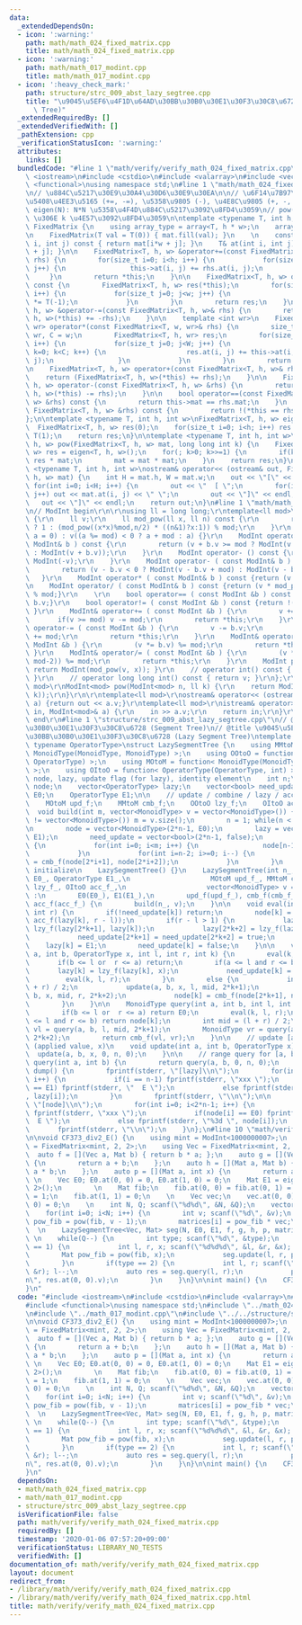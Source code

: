 ```yaml
---
data:
  _extendedDependsOn:
  - icon: ':warning:'
    path: math/math_024_fixed_matrix.cpp
    title: math/math_024_fixed_matrix.cpp
  - icon: ':warning:'
    path: math/math_017_modint.cpp
    title: math/math_017_modint.cpp
  - icon: ':heavy_check_mark:'
    path: structure/strc_009_abst_lazy_segtree.cpp
    title: "\u9045\u5EF6\u4F1D\u64AD\u30BB\u30B0\u30E1\u30F3\u30C8\u6728 (Lazy Segment\
      \ Tree)"
  _extendedRequiredBy: []
  _extendedVerifiedWith: []
  _pathExtension: cpp
  _verificationStatusIcon: ':warning:'
  attributes:
    links: []
  bundledCode: "#line 1 \"math/verify/verify_math_024_fixed_matrix.cpp\"\n#include\
    \ <iostream>\n#include <cstdio>\n#include <valarray>\n#include <vector>\n#include\
    \ <functional>\nusing namespace std;\n#line 1 \"math/math_024_fixed_matrix.cpp\"\
    \n// \u884C\u5217\u30E9\u30A4\u30D6\u30E9\u30EA\n\n// \u6F14\u7B97\u5B50: \u8907\
    \u5408\u4EE3\u5165 (+=, -=), \u5358\u9805 (-), \u4E8C\u9805 (+, -, *, ==)\n//\
    \ eigen(N): N*N \u5358\u4F4D\u884C\u5217\u3092\u8FD4\u3059\n// pow(mat, k): mat\
    \ \u306E k \u4E57\u3092\u8FD4\u3059\n\ntemplate <typename T, int h, int w>\nstruct\
    \ FixedMatrix {\n    using array_type = array<T, h * w>;\n    array_type mat;\n\
    \n    FixedMatrix(T val = T(0)) { mat.fill(val); }\n    \n    const T& at(int\
    \ i, int j) const { return mat[i*w + j]; }\n    T& at(int i, int j) { return mat[i*w\
    \ + j]; }\n\n    FixedMatrix<T, h, w> &operator+=(const FixedMatrix<T, h, w>&\
    \ rhs) {\n        for(size_t i=0; i<h; i++) {\n            for(size_t j=0; j<w;\
    \ j++) {\n                this->at(i, j) += rhs.at(i, j);\n            }\n   \
    \     }\n        return *this;\n    }\n\n    FixedMatrix<T, h, w> operator-()\
    \ const {\n        FixedMatrix<T, h, w> res(*this);\n        for(size_t i=0; i<h;\
    \ i++) {\n            for(size_t j=0; j<w; j++) {\n                res.at(i, j)\
    \ *= T(-1);\n            }\n        }\n        return res;\n    }\n\n    FixedMatrix<T,\
    \ h, w> &operator-=(const FixedMatrix<T, h, w>& rhs) {\n        return (FixedMatrix<T,\
    \ h, w>(*this) += -rhs);\n    }\n\n    template <int wr>\n    FixedMatrix<T, h,\
    \ wr> operator*(const FixedMatrix<T, w, wr>& rhs) {\n        size_t H = h, W =\
    \ wr, C = w;\n        FixedMatrix<T, h, wr> res;\n        for(size_t i=0; i<H;\
    \ i++) {\n            for(size_t j=0; j<W; j++) {\n                for(size_t\
    \ k=0; k<C; k++) {\n                    res.at(i, j) += this->at(i, k) * rhs.at(k,\
    \ j);\n                }\n            }\n        }\n        return res;\n    }\n\
    \n    FixedMatrix<T, h, w> operator+(const FixedMatrix<T, h, w>& rhs) {\n    \
    \    return (FixedMatrix<T, h, w>(*this) += rhs);\n    }\n\n    FixedMatrix<T,\
    \ h, w> operator-(const FixedMatrix<T, h, w> &rhs) {\n        return (FixedMatrix<T,\
    \ h, w>(*this) -= rhs);\n    }\n\n    bool operator==(const FixedMatrix<T, h,\
    \ w> &rhs) const {\n        return this->mat == rhs.mat;\n    }\n    bool operator!=(const\
    \ FixedMatrix<T, h, w> &rhs) const {\n        return !(*this == rhs);\n    }\n\
    };\n\ntemplate <typename T, int h, int w>\nFixedMatrix<T, h, w> eigen() {\n  \
    \  FixedMatrix<T, h, w> res(0);\n    for(size_t i=0; i<h; i++) res.at(i, i) =\
    \ T(1);\n    return res;\n}\n\ntemplate <typename T, int h, int w>\nFixedMatrix<T,\
    \ h, w> pow(FixedMatrix<T, h, w> mat, long long int k) {\n    FixedMatrix<T, h,\
    \ w> res = eigen<T, h, w>();\n    for(; k>0; k>>=1) {\n        if(k & 1) res =\
    \ res * mat;\n        mat = mat * mat;\n    }\n    return res;\n}\n\ntemplate\
    \ <typename T, int h, int w>\nostream& operator<< (ostream& out, FixedMatrix<T,\
    \ h, w> mat) {\n    int H = mat.h, W = mat.w;\n    out << \"[\" << endl;\n   \
    \ for(int i=0; i<H; i++) {\n        out << \"  [ \";\n        for(int j=0; j<W;\
    \ j++) out << mat.at(i, j) << \" \";\n        out << \"]\" << endl;\n    }\n \
    \   out << \"]\" << endl;\n    return out;\n}\n#line 1 \"math/math_017_modint.cpp\"\
    \n// ModInt begin\r\n\r\nusing ll = long long;\r\ntemplate<ll mod>\r\nstruct ModInt\
    \ {\r\n    ll v;\r\n    ll mod_pow(ll x, ll n) const {\r\n        return (!n)\
    \ ? 1 : (mod_pow((x*x)%mod,n/2) * ((n&1)?x:1)) % mod;\r\n    }\r\n    ModInt(ll\
    \ a = 0) : v((a %= mod) < 0 ? a + mod : a) {}\r\n    ModInt operator+ ( const\
    \ ModInt& b ) const {\r\n        return (v + b.v >= mod ? ModInt(v + b.v - mod)\
    \ : ModInt(v + b.v));\r\n    }\r\n    ModInt operator- () const {\r\n        return\
    \ ModInt(-v);\r\n    }\r\n    ModInt operator- ( const ModInt& b ) const {\r\n\
    \        return (v - b.v < 0 ? ModInt(v - b.v + mod) : ModInt(v - b.v));\r\n \
    \   }\r\n    ModInt operator* ( const ModInt& b ) const {return (v * b.v) % mod;}\r\
    \n    ModInt operator/ ( const ModInt& b ) const {return (v * mod_pow(b.v, mod-2))\
    \ % mod;}\r\n    \r\n    bool operator== ( const ModInt &b ) const {return v ==\
    \ b.v;}\r\n    bool operator!= ( const ModInt &b ) const {return !(*this == b);\
    \ }\r\n    ModInt& operator+= ( const ModInt &b ) {\r\n        v += b.v;\r\n \
    \       if(v >= mod) v -= mod;\r\n        return *this;\r\n    }\r\n    ModInt&\
    \ operator-= ( const ModInt &b ) {\r\n        v -= b.v;\r\n        if(v < 0) v\
    \ += mod;\r\n        return *this;\r\n    }\r\n    ModInt& operator*= ( const\
    \ ModInt &b ) {\r\n        (v *= b.v) %= mod;\r\n        return *this;\r\n   \
    \ }\r\n    ModInt& operator/= ( const ModInt &b ) {\r\n        (v *= mod_pow(b.v,\
    \ mod-2)) %= mod;\r\n        return *this;\r\n    }\r\n    ModInt pow(ll x) {\
    \ return ModInt(mod_pow(v, x)); }\r\n    // operator int() const { return int(v);\
    \ }\r\n    // operator long long int() const { return v; }\r\n};\r\n\r\ntemplate<ll\
    \ mod>\r\nModInt<mod> pow(ModInt<mod> n, ll k) {\r\n    return ModInt<mod>(n.mod_pow(n.v,\
    \ k));\r\n}\r\n\r\ntemplate<ll mod>\r\nostream& operator<< (ostream& out, ModInt<mod>\
    \ a) {return out << a.v;}\r\ntemplate<ll mod>\r\nistream& operator>> (istream&\
    \ in, ModInt<mod>& a) {\r\n    in >> a.v;\r\n    return in;\r\n}\r\n\r\n// ModInt\
    \ end\r\n#line 1 \"structure/strc_009_abst_lazy_segtree.cpp\"\n// @category \u30BB\
    \u30B0\u30E1\u30F3\u30C8\u6728 (Segment Tree)\n// @title \u9045\u5EF6\u4F1D\u64AD\
    \u30BB\u30B0\u30E1\u30F3\u30C8\u6728 (Lazy Segment Tree)\ntemplate <typename MonoidType,\
    \ typename OperatorType>\nstruct LazySegmentTree {\n    using MMtoM = function<\
    \ MonoidType(MonoidType, MonoidType) >;\n    using OOtoO = function< OperatorType(OperatorType,\
    \ OperatorType) >;\n    using MOtoM = function< MonoidType(MonoidType, OperatorType)\
    \ >;\n    using OItoO = function< OperatorType(OperatorType, int) >;\n\n    //\
    \ node, lazy, update flag (for lazy), identity element\n    int n;\n    vector<MonoidType>\
    \ node;\n    vector<OperatorType> lazy;\n    vector<bool> need_update;\n    MonoidType\
    \ E0;\n    OperatorType E1;\n\n    // update / combine / lazy / accumulate function\n\
    \    MOtoM upd_f;\n    MMtoM cmb_f;\n    OOtoO lzy_f;\n    OItoO acc_f;\n\n  \
    \  void build(int m, vector<MonoidType> v = vector<MonoidType>()) {\n        if(v\
    \ != vector<MonoidType>()) m = v.size();\n        n = 1; while(n < m) n *= 2;\n\
    \n        node = vector<MonoidType>(2*n-1, E0);\n        lazy = vector<OperatorType>(2*n-1,\
    \ E1);\n        need_update = vector<bool>(2*n-1, false);\n        if(v != vector<MonoidType>())\
    \ {\n            for(int i=0; i<m; i++) {\n                node[n-1+i] = v[i];\n\
    \            }\n            for(int i=n-2; i>=0; i--) {\n                node[i]\
    \ = cmb_f(node[2*i+1], node[2*i+2]);\n            }\n        }\n    }\n\n    //\
    \ initialize\n    LazySegmentTree() {}\n    LazySegmentTree(int n_, MonoidType\
    \ E0_, OperatorType E1_,\n                    MOtoM upd_f_, MMtoM cmb_f_, OOtoO\
    \ lzy_f_, OItoO acc_f_,\n                    vector<MonoidType> v = vector<MonoidType>())\
    \ :\n        E0(E0_), E1(E1_),\n        upd_f(upd_f_), cmb_f(cmb_f_), lzy_f(lzy_f_),\
    \ acc_f(acc_f_) {\n        build(n_, v);\n    }\n\n    void eval(int k, int l,\
    \ int r) {\n        if(!need_update[k]) return;\n        node[k] = upd_f(node[k],\
    \ acc_f(lazy[k], r - l));\n        if(r - l > 1) {\n            lazy[2*k+1] =\
    \ lzy_f(lazy[2*k+1], lazy[k]);\n            lazy[2*k+2] = lzy_f(lazy[2*k+2], lazy[k]);\n\
    \            need_update[2*k+1] = need_update[2*k+2] = true;\n        }\n    \
    \    lazy[k] = E1;\n        need_update[k] = false;\n    }\n\n    void update(int\
    \ a, int b, OperatorType x, int l, int r, int k) {\n        eval(k, l, r);\n \
    \       if(b <= l or  r <= a) return;\n        if(a <= l and r <= b) {\n     \
    \       lazy[k] = lzy_f(lazy[k], x);\n            need_update[k] = true;\n   \
    \         eval(k, l, r);\n        }\n        else {\n            int mid = (l\
    \ + r) / 2;\n            update(a, b, x, l, mid, 2*k+1);\n            update(a,\
    \ b, x, mid, r, 2*k+2);\n            node[k] = cmb_f(node[2*k+1], node[2*k+2]);\n\
    \        }\n    }\n\n    MonoidType query(int a, int b, int l, int r, int k) {\n\
    \        if(b <= l or  r <= a) return E0;\n        eval(k, l, r);\n        if(a\
    \ <= l and r <= b) return node[k];\n        int mid = (l + r) / 2;\n        MonoidType\
    \ vl = query(a, b, l, mid, 2*k+1);\n        MonoidType vr = query(a, b, mid, r,\
    \ 2*k+2);\n        return cmb_f(vl, vr);\n    }\n\n    // update [a, b)-th element\
    \ (applied value, x)\n    void update(int a, int b, OperatorType x) {\n      \
    \  update(a, b, x, 0, n, 0);\n    }\n\n    // range query for [a, b)\n    MonoidType\
    \ query(int a, int b) {\n        return query(a, b, 0, n, 0);\n    }\n\n    void\
    \ dump() {\n        fprintf(stderr, \"[lazy]\\n\");\n        for(int i=0; i<2*n-1;\
    \ i++) {\n            if(i == n-1) fprintf(stderr, \"xxx \");\n            if(lazy[i]\
    \ == E1) fprintf(stderr, \"  E \");\n            else fprintf(stderr, \"%3d \"\
    , lazy[i]);\n        }\n        fprintf(stderr, \"\\n\");\n\n        fprintf(stderr,\
    \ \"[node]\\n\");\n        for(int i=0; i<2*n-1; i++) {\n            if(i == n-1)\
    \ fprintf(stderr, \"xxx \");\n            if(node[i] == E0) fprintf(stderr, \"\
    \  E \");\n            else fprintf(stderr, \"%3d \", node[i]);\n        }\n \
    \       fprintf(stderr, \"\\n\");\n    }\n};\n#line 10 \"math/verify/verify_math_024_fixed_matrix.cpp\"\
    \n\nvoid CF373_div2_E() {\n    using mint = ModInt<1000000007>;\n    using Mat\
    \ = FixedMatrix<mint, 2, 2>;\n    using Vec = FixedMatrix<mint, 2, 1>;\n \n  \
    \  auto f = [](Vec a, Mat b) { return b * a; };\n    auto g = [](Vec a, Vec b)\
    \ {\n        return a + b;\n    };\n    auto h = [](Mat a, Mat b) {\n        return\
    \ a * b;\n    };\n    auto p = [](Mat a, int x) {\n        return a;\n    };\n\
    \ \n    Vec E0; E0.at(0, 0) = 0, E0.at(1, 0) = 0;\n    Mat E1 = eigen<mint, 2,\
    \ 2>();\n        \n    Mat fib;\n    fib.at(0, 0) = fib.at(0, 1) = fib.at(1, 0)\
    \ = 1;\n    fib.at(1, 1) = 0;\n    \n    Vec vec;\n    vec.at(0, 0) = 1, vec.at(1,\
    \ 0) = 0;\n    \n    int N, Q; scanf(\"%d%d\", &N, &Q);\n    vector<Vec> matrices(N);\n\
    \    for(int i=0; i<N; i++) {\n        int v; scanf(\"%d\", &v);\n        Mat\
    \ pow_fib = pow(fib, v - 1);\n        matrices[i] = pow_fib * vec;\n    }\n  \
    \  \n    LazySegmentTree<Vec, Mat> seg(N, E0, E1, f, g, h, p, matrices);\n   \
    \ \n    while(Q--) {\n        int type; scanf(\"%d\", &type);\n        if(type\
    \ == 1) {\n            int l, r, x; scanf(\"%d%d%d\", &l, &r, &x); l--;\n    \
    \        Mat pow_fib = pow(fib, x);\n            seg.update(l, r, pow_fib);\n\
    \        }\n        if(type == 2) {\n            int l, r; scanf(\"%d%d\", &l,\
    \ &r); l--;\n            auto res = seg.query(l, r);\n            printf(\"%lld\\\
    n\", res.at(0, 0).v);\n        }\n    }\n}\n\nint main() {\n    CF373_div2_E();\n\
    }\n"
  code: "#include <iostream>\n#include <cstdio>\n#include <valarray>\n#include <vector>\n\
    #include <functional>\nusing namespace std;\n#include \"../math_024_fixed_matrix.cpp\"\
    \n#include \"../math_017_modint.cpp\"\n#include \"../../structure/strc_009_abst_lazy_segtree.cpp\"\
    \n\nvoid CF373_div2_E() {\n    using mint = ModInt<1000000007>;\n    using Mat\
    \ = FixedMatrix<mint, 2, 2>;\n    using Vec = FixedMatrix<mint, 2, 1>;\n \n  \
    \  auto f = [](Vec a, Mat b) { return b * a; };\n    auto g = [](Vec a, Vec b)\
    \ {\n        return a + b;\n    };\n    auto h = [](Mat a, Mat b) {\n        return\
    \ a * b;\n    };\n    auto p = [](Mat a, int x) {\n        return a;\n    };\n\
    \ \n    Vec E0; E0.at(0, 0) = 0, E0.at(1, 0) = 0;\n    Mat E1 = eigen<mint, 2,\
    \ 2>();\n        \n    Mat fib;\n    fib.at(0, 0) = fib.at(0, 1) = fib.at(1, 0)\
    \ = 1;\n    fib.at(1, 1) = 0;\n    \n    Vec vec;\n    vec.at(0, 0) = 1, vec.at(1,\
    \ 0) = 0;\n    \n    int N, Q; scanf(\"%d%d\", &N, &Q);\n    vector<Vec> matrices(N);\n\
    \    for(int i=0; i<N; i++) {\n        int v; scanf(\"%d\", &v);\n        Mat\
    \ pow_fib = pow(fib, v - 1);\n        matrices[i] = pow_fib * vec;\n    }\n  \
    \  \n    LazySegmentTree<Vec, Mat> seg(N, E0, E1, f, g, h, p, matrices);\n   \
    \ \n    while(Q--) {\n        int type; scanf(\"%d\", &type);\n        if(type\
    \ == 1) {\n            int l, r, x; scanf(\"%d%d%d\", &l, &r, &x); l--;\n    \
    \        Mat pow_fib = pow(fib, x);\n            seg.update(l, r, pow_fib);\n\
    \        }\n        if(type == 2) {\n            int l, r; scanf(\"%d%d\", &l,\
    \ &r); l--;\n            auto res = seg.query(l, r);\n            printf(\"%lld\\\
    n\", res.at(0, 0).v);\n        }\n    }\n}\n\nint main() {\n    CF373_div2_E();\n\
    }\n"
  dependsOn:
  - math/math_024_fixed_matrix.cpp
  - math/math_017_modint.cpp
  - structure/strc_009_abst_lazy_segtree.cpp
  isVerificationFile: false
  path: math/verify/verify_math_024_fixed_matrix.cpp
  requiredBy: []
  timestamp: '2020-01-06 07:57:20+09:00'
  verificationStatus: LIBRARY_NO_TESTS
  verifiedWith: []
documentation_of: math/verify/verify_math_024_fixed_matrix.cpp
layout: document
redirect_from:
- /library/math/verify/verify_math_024_fixed_matrix.cpp
- /library/math/verify/verify_math_024_fixed_matrix.cpp.html
title: math/verify/verify_math_024_fixed_matrix.cpp
---
```


